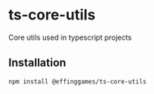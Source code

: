 # ts-core-utils

Core utils used in typescript projects

## Installation

```sh
npm install @effinggames/ts-core-utils
```
